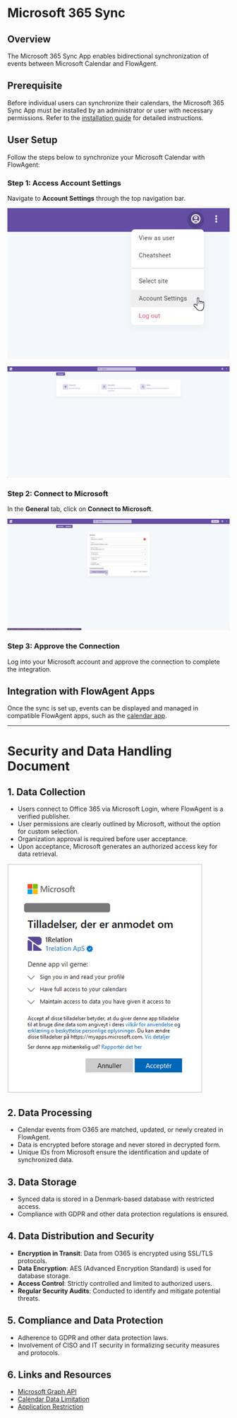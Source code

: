# Microsoft 365 Sync

## Overview
The Microsoft 365 Sync App enables bidirectional synchronization of events between Microsoft Calendar and FlowAgent.

## Prerequisite
Before individual users can synchronize their calendars, the Microsoft 365 Sync App must be installed by an administrator or user with necessary permissions. Refer to the [installation guide](/docs/apps/apps-install-apps) for detailed instructions.

## User Setup
Follow the steps below to synchronize your Microsoft Calendar with FlowAgent:

### Step 1: Access Account Settings
Navigate to **Account Settings** through the top navigation bar.

![alt text](image.png)

![alt text](image-1.png)

### Step 2: Connect to Microsoft
In the **General** tab, click on **Connect to Microsoft**.

![alt text](image-2.png)

### Step 3: Approve the Connection
Log into your Microsoft account and approve the connection to complete the integration.

## Integration with FlowAgent Apps
Once the sync is set up, events can be displayed and managed in compatible FlowAgent apps, such as the [calendar app](/docs/apps/widgets/apps-calendar).

---

# Security and Data Handling Document

## 1. Data Collection
* Users connect to Office 365 via Microsoft Login, where FlowAgent is a verified publisher.
* User permissions are clearly outlined by Microsoft, without the option for custom selection.
* Organization approval is required before user acceptance.
* Upon acceptance, Microsoft generates an authorized access key for data retrieval.

![alt text](<microsoft 365.png>)

## 2. Data Processing
* Calendar events from O365 are matched, updated, or newly created in FlowAgent.
* Data is encrypted before storage and never stored in decrypted form.
* Unique IDs from Microsoft ensure the identification and update of synchronized data.

## 3. Data Storage
* Synced data is stored in a Denmark-based database with restricted access.
* Compliance with GDPR and other data protection regulations is ensured.

## 4. Data Distribution and Security
* **Encryption in Transit**: Data from O365 is encrypted using SSL/TLS protocols.
* **Data Encryption**: AES (Advanced Encryption Standard) is used for database storage.
* **Access Control**: Strictly controlled and limited to authorized users.
* **Regular Security Audits**: Conducted to identify and mitigate potential threats.

## 5. Compliance and Data Protection
* Adherence to GDPR and other data protection laws.
* Involvement of CISO and IT security in formalizing security measures and protocols.

## 6. Links and Resources
* [Microsoft Graph API](https://learn.microsoft.com/en-us/graph/)
* [Calendar Data Limitation](https://learn.microsoft.com/en-us/graph/permissions-reference#delegated-permissions-11)
* [Application Restriction](https://learn.microsoft.com/en-us/graph/auth-limit-mailbox-access)


